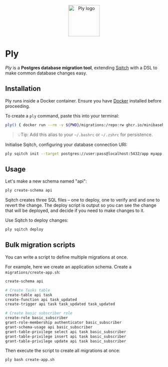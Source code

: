 <p align="center">
  <img alt="Ply logo" height="100" src="https://github.com/minibasehq/ply/blob/main/.images/logo.png?raw=true" />
</p>

# Ply

_Ply_ is a **Postgres database migration tool**, extending
[Sqitch](https://sqitch.org/) with a DSL to make common database changes easy.

## Installation

Ply runs inside a Docker container. Ensure you have
[Docker](https://docs.docker.com/get-docker/) installed before proceeding.

To create a `ply` command, paste this into your terminal:

```sh
ply() { docker run --rm -v ${PWD}/migrations:/repo:rw ghcr.io/minibasehq/ply" bash -c "$*" }
```

> 💡Tip: Add this alias to your `~/.bashrc` or `~/.zshrc` for persistence.

Initialise Sqitch, configuring your database connection URI:

```sh
ply sqitch init --target postgres://user:pass@localhost:5432/app myapp
```

## Usage

Let's make a new schema named "api":

```sh
ply create-schema api
```

Sqitch creates three SQL files – one to deploy, one to verify and and one to
revert the change. The deploy script is output so you can see the change that
will be deployed, and decide if you need to make changes to it.

Use Sqitch to deploy changes:

```sh
ply sqitch deploy
```

## Bulk migration scripts

You can write a script to define multiple migrations at once.

For example, here we create an application schema. Create a
`migrations/create-app.sh`:

```sh
create-schema api

# Create Tasks table
create-table api task
create-function api task_updated
create-trigger api task task_updated task_updated

# Create basic subscriber role
create-role basic_subscriber
grant-role-membership authenticator basic_subscriber
grant-schema-usage api basic_subscriber
grant-table-privilege select api task basic_subscriber
grant-table-privilege insert api task basic_subscriber
grant-table-privilege update api task basic_subscriber
```

Then execute the script to create all migrations at once:

```sh
ply bash create-app.sh
```

